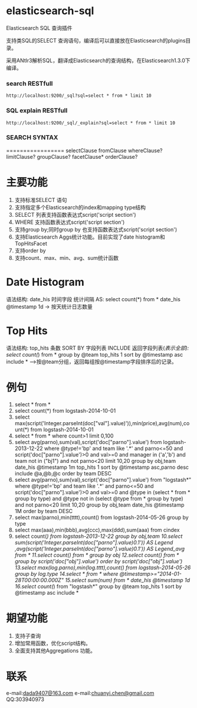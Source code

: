 elasticsearch-sql
=================

 Elasticsearch SQL 查询插件

 支持类SQL的SELECT 查询语句，编译后可以直接放在Elasticsearch的plugins目录。

 采用ANtlr3解析SQL，翻译成Elasticsearch的查询结构，在Elasticsearch1.3.0下编译。

### search RESTfull
    http://localhost:9200/_sql?sql=select * from * limit 10

### SQL explain RESTfull
    http://localhost:9200/_sql/_explain?sql=select * from * limit 10


### SEARCH SYNTAX
=================
 selectClause 
    fromClause 
    whereClause? 
    limitClause? 
        groupClause? 
        facetClause* 
        orderClause?


 主要功能
=================
1. 支持标准SELECT 语句
2. 支持指定多个Elasticsearch的index和mapping type结构
3. SELECT 列表支持函数表达式script('script section')
4. WHERE 支持函数表达式script('script section')
5. 支持group by;同时group by 也支持函数表达式script('script section')
6. 支持Elasticsearch Aggs统计功能。目前实现了date histogram和TopHitsFacet
7. 支持order by
8. 支持count、max、min、avg、sum统计函数

Date Histogram
=================
语法结构: date_his 时间字段 统计间隔 AS:
select count(*) from * date_his @timestamp 1d   -> 按天统计日志数量

Top Hits 
=================
语法结构: top_hits 条数 SORT BY 字段列表 INCLUDE 返回字段列表(*表示全部):
select count(*) from * group by @team  top_hits 1 sort by @timestamp asc include * -->按@team分组，返回每组按@timestamp字段排序后的记录。


 例句
=================
1. select * from *  
2. select count(*) from logstash-2014-10-01
3. select max(script('Integer.parseInt(doc["val"].value)')),min(price),avg(num),count(*) from logstash-2014-10-01
4. select * from * where count>1 limit 0,100
5. select avg(parno),sum(val),script('doc["parno"].value') from logstash-2013-12-22 where @type!='bp' and team like '.*' and parno<=50 and script('doc["parno"].value')>0 and val>=0 and manager in ('a','b') and team not in ("bj1") and not parno<20 limit 10,20 group by obj,team date_his @timestamp 1m top_hits 1 sort by @timestamp asc,parno desc include @a,@b,@c order by team DESC
6. select avg(parno),sum(val),script('doc["parno"].value') from "logstash*" where @type!='bp' and team like '.*' and parno<=50 and script('doc["parno"].value')>0 and val>=0 and @type in (select * from * group by type) and @type not in (select @type from * group by type) and not parno<20 limit 10,20 group by obj,team date_his @timestamp 1M order by team DESC
7. select max(parno),min(tttt),count() from logstash-2014-05-26 group by type
8. select max(aaa),min(bbb),avg(ccc),max(ddd),sum(aaa) from cindex
9. select count(*) from logstash-2013-12-22 group by obj,team
10.select sum(script('Integer.parseInt(doc["parno"].value)*0.1')) AS Legend ,avg(script('Integer.parseInt(doc["parno"].value)*0.1')) AS Legend_avg from *
11.select count(*) from * group by obj
12.select count(*) from * group by script('doc["obj"].value') order by script('doc["obj"].value')
13.select max(log.parno),min(log.tttt),count() from logstash-2014-05-26 group by log.type
14.select * from * where @timestamp>="2014-01-28T00:00:00.000Z"
15.select sum(num) from * date_his @timestamp 1d
16.select count(*) from "logstash*" group by @team  top_hits 1 sort by @timestamp asc include *

期望功能
=================
1. 支持子查询
2. 增加常用函数，优化script结构。
3. 全面支持其他Aggregations 功能。

联系
=================
e-mail:dada9407@163.com
e-mail:chuanyi.chen@gmail.com
QQ:303940973
